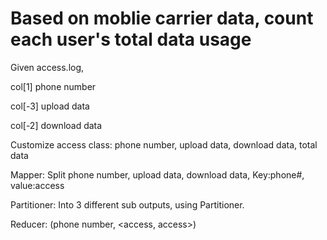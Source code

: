 # Based on moblie carrier data, count each user's total data usage
Given access.log, 

col[1] phone number

col[-3] upload data

col[-2] download data

Customize access class:
phone number, upload data, download data, total data

Mapper: Split phone number, upload data, download data, Key:phone#, value:access

Partitioner: Into 3 different sub outputs, using Partitioner.

Reducer: (phone number, <access, access>)
